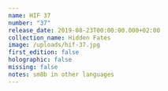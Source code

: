 ```yaml
---
name: HIF 37
number: "37"
release_date: 2019-08-23T00:00:00.000+02:00
collection_name: Hidden Fates
image: /uploads/hif-37.jpg
first_edition: false
holographic: false
missing: false
notes: sm8b in other languages
---
```

